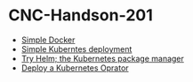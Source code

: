 # CNC-Handson-201
- [Simple Docker](simple-docker)
- [Simple Kuberntes deployment](simple-k8s)
- [Try Helm; the Kubernetes package manager](try-helm)
- [Deploy a Kubernetes Oprator](try-operator)
